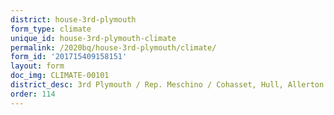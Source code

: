 ```yaml
---
district: house-3rd-plymouth
form_type: climate
unique_id: house-3rd-plymouth-climate
permalink: /2020bq/house-3rd-plymouth/climate/
form_id: '201715409158151'
layout: form
doc_img: CLIMATE-00101
district_desc: 3rd Plymouth / Rep. Meschino / Cohasset, Hull, Allerton
order: 114
---
```

